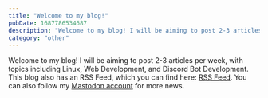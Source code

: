 ```yaml
---
title: "Welcome to my blog!"
pubDate: 1687786534687
description: "Welcome to my blog! I will be aiming to post 2-3 articles per week, with topics including Linux, Web Development, and Discord Bot Development. This blog also has an RSS Feed, which you can find here: [RSS Feed](/blog/rss.xml)."
category: "other"
---
```


Welcome to my blog! I will be aiming to post 2-3 articles per week, with topics including Linux, Web Development, and Discord Bot Development. This blog also has an RSS Feed, which you can find here: [RSS Feed](/blog/rss.xml). You can also follow my <a href="https://mastodon.social/@QuadRadical" target="_blank">Mastodon account</a> for more news.
